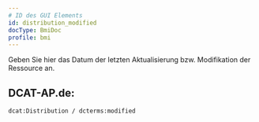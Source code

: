 ```yaml
---
# ID des GUI Elements
id: distribution_modified
docType: BmiDoc
profile: bmi
---
```


Geben Sie hier das Datum der letzten Aktualisierung bzw. Modifikation der Ressource an.

## DCAT-AP.de:
`dcat:Distribution / dcterms:modified`
